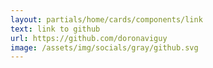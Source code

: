 ```yaml
---
layout: partials/home/cards/components/link
text: link to github
url: https://github.com/doronaviguy
image: /assets/img/socials/gray/github.svg
---
```

